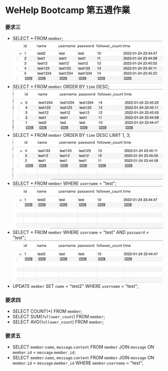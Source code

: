# WeHelp Bootcamp 第五週作業

### 要求三
* SELECT * FROM `member`;
![](https://raw.githubusercontent.com/JackTsai890405/wehelp-assignments/master/week-5/q3_images/取得所有會員資料.jpg)
* SELECT * FROM `member` ORDER BY `time` DESC;
![](https://raw.githubusercontent.com/JackTsai890405/wehelp-assignments/master/week-5/q3_images/order_by_desc.jpg)
* SELECT * FROM `member` ORDER BY `time` DESC LIMIT 1, 3;
![](https://raw.githubusercontent.com/JackTsai890405/wehelp-assignments/master/week-5/q3_images/order_by_desc_limit.jpg)
* SELECT * FROM `member` WHERE `username` = "test";
![](https://raw.githubusercontent.com/JackTsai890405/wehelp-assignments/master/week-5/q3_images/where篩選.jpg)
* SELECT * FROM `member` WHERE `username` = "test" AND `password` = "test";
![](https://raw.githubusercontent.com/JackTsai890405/wehelp-assignments/master/week-5/q3_images/where篩選2.jpg)
* UPDATE `member` SET `name` = "test2" WHERE `username` = "test";

### 要求四
* SELECT COUNT(*) FROM `member`;
![]()
* SELECT SUM(`follower_count`) FROM `member`;
![]()
* SELECT AVG(`follower_count`) FROM `member`;
![]()

### 要求五
* SELECT `member`.`name`, `message`.`content` FROM `member` JOIN `message` ON `member`.`id` = `message`.`member_id`;
![]()
* SELECT `member`.`name`, `message`.`content` FROM `member` 
JOIN `message` ON `member`.`id` = `message`.`member_id`
WHERE `member`.`username` = "test";
![]()
